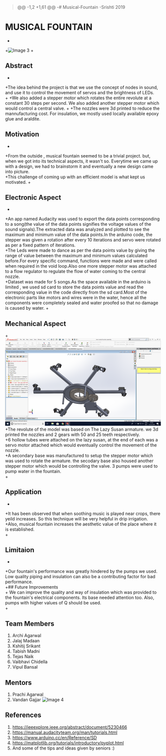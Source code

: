 > @@ -1,2 +1,61 @@
-# Musical-Fountain
-Srishti 2019
# MUSICAL FOUNTAIN  
+
+![Image 3](https://github.com/kshitij2116/Musical-Fountain/blob/master/Images%20and%20Videos/Images/IMG_2313.JPG)
+
## Abstract
+
+The idea behind the project is that we use the concept of nodes in sound, and use it to control the movement of servos and the brightness of LEDs.  
+
+We also added a stepper motor which rotates the entire revolute at a constant 30 steps per second. We also added another stepper motor which would control a central valve.
+
+The nozzles were 3d printed to reduce the mannufacturing cost. For insulation, we mostly used locally available epoxy glue and araldite. 

## Motivation
+
+From the outside , musical fountain seemed to be a trivial project. but, when we got into its technical aspects, it wasn't so. Everytime we came up with a design, we had to brainstorm it and eventually a new design came into picture.   
+This challenge of coming up with an efficient model is what kept us motivated.
+
## Electronic Aspect  
+
+An app named Audacity was used to export the data points corresponding to a song(the value of the data points signifies the voltage values of the sound signals).The extracted data was analyzed and plotted to see the maximum and minimum value of the data points.In the arduino code, the stepper was given a rotation after every 10 iterations and servo were rotated as per a fixed pattern of iterations.  
+The Leds were made to dance as per the data points value by giving the range of value between the maximum and minimum values calculated before.For every specific command, functions were made and were called when required in the void loop.Also one more stepper motor was attached to a flow regulator to regulate the flow of water coming to the central nozzle.  
+Dataset was made for 5 songs.As the space available in the arduino is limited , we used sd card to store the data points value and read the corresponding value in the code directly from the sd card.Most of the electronic parts like motors and wires were in the water, hence all the components were completely sealed and water proofed so that no damage is caused by water.
+  

## Mechanical Aspect  
+![Image 6]( https://github.com/kshitij2116/Musical-Fountain/blob/master/Images%20and%20Videos/Images/Screenshot%20(18).png)
+The revolute of the model was based on The Lazy Susan armature. we 3d printed the nozzles and 2 gears with 50 and 25 teeth respectively.  
+6 hollow tubes were attached on the lazy susan, at the end of each was a servo motor attached which would eventually control the movement of the nozzle.  
+A secondary base was manufactured to setup the stepper motor which was used to rotate the armature. the secodary base also housed another stepper motor which would be controlling the valve. 3 pumps were used to pump water in the fountain.  
+
## Application  
+
+It has been observed that when soothing music is played near crops, there yeild increases. So this technique will be very helpful in drip irrigation. 
+Also, musical fountain increases the aesthetic value of the place where it is established.  
+
## Limitaion  
+
+Our fountain's performance was greatly hindered by the pumps we used. Low quality piping and insulation can also be a contributing factor for bad performance.  
+## Future Improvements  
+
We can improve the quality and way of insulation which was provided to the fountain's electrical components. Its base needed attention too. Also, pumps with higher values of Q should be used.  
+
## Team Members  

1. Archi Agarwal
2. Jalaj Madaan
3. Kshitij Srikant
4. Tabish Madni
5. Tejas Naik
6. Vaibhavi Chidella
7. Vipul Bansal  

## Mentors

1. Prachi Agarwal
2. Vandan Gajjar
![Image 4](https://github.com/kshitij2116/Musical-Fountain/blob/master/Images%20and%20Videos/Images/IMG_2390.JPG)
## References  

1. https://ieeexplore.ieee.org/abstract/document/5230466
2. https://manual.audacityteam.org/man/tutorials.html
3. https://www.arduino.cc/en/Reference/SD
4. https://matplotlib.org/tutorials/introductory/pyplot.html
5. And some of the tips and ideas given by seniors :)


